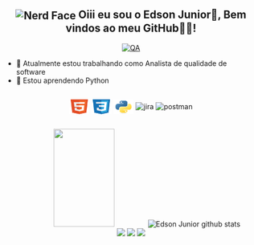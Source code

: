<div align="center">
  <h2><img src="https://raw.githubusercontent.com/Tarikul-Islam-Anik/Animated-Fluent-Emojis/master/Emojis/Smilies/Nerd%20Face.png" alt="Nerd Face" width="25" height="25" align="center"/> Oiii eu sou o Edson Junior👋, Bem vindos ao meu GitHub👨‍💻!</h2>
</div>
<div align="center">
  <a href="https://github.com/projetos-junior"><img src="https://readme-typing-svg.demolab.com?font=Fira+Code&pause=10&color=F7ED1F&center=true&vCenter=true&&repeat=true&random=false&width=435&lines=Analista de qualidade(QA);Estudante de Python;Estudo continuo;Apaixonado por tecnologia" alt="QA " /></a>  
</div>

- 🔭 Atualmente estou trabalhando como Analista de qualidade de software
- 🌱 Estou aprendendo Python

##

<div align="center">
  <img align="center" alt="HTML" height="30" width="40"    src="https://raw.githubusercontent.com/devicons/devicon/master/icons/html5/html5-original.svg">
  <img align="center" alt="CSS" height="30" width="40"     src="https://raw.githubusercontent.com/devicons/devicon/master/icons/css3/css3-original.svg">
  <img align="center" alt="Python" height="30" width="40"  src="https://raw.githubusercontent.com/devicons/devicon/master/icons/python/python-original.svg">
  <img align="center" alt="jira" height="30" width="40"    src="https://cdn.jsdelivr.net/gh/devicons/devicon@latest/icons/jira/jira-original.svg" />
  <img align="center" alt="postman" height="30" width="40" src="https://cdn.jsdelivr.net/gh/devicons/devicon@latest/icons/postman/postman-original.svg" />        
</div>

##

<div align="center">
  <img width="49%" height="195px" src="https://github-readme-stats.vercel.app/api/top-langs/?username=projetos-junior&layout=compact&hide_border=true&theme=dracula&size_weight=0.5" />
  <img width="41%" height="195px" src="https://github-readme-stats.vercel.app/api?username=projetos-junior&show_icons=true&include_all_commits=true&rank_icon=github&count_private=true&hide_border=true&theme=dracula" alt="Edson Junior github stats"/> 
</div>

  <div align="center">
    <a href="https://www.linkedin.com/in/edyjunior/" target="_blank"><img src="https://img.shields.io/badge/LinkedIn-0077B5?style=for-the-badge&logo=linkedin&logoColor=white"/></a>
    <a href="https://wa.me/+5511988020276" target="_blank"><img src="https://img.shields.io/badge/WhatsApp-25D366?style=for-the-badge&logo=whatsapp&logoColor=white" /></a>
    <a href="mailto:ejuniior@gmail.com" target="_blank"><img src="https://img.shields.io/badge/Gmail-D14836?style=for-the-badge&logo=gmail&logoColor=white"/></a>
  </div>
</div>





